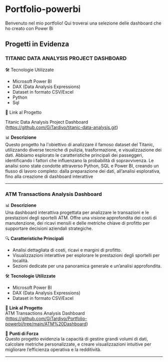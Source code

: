 # Portfolio-powerbi

Benvenuto nel mio portfolio! Qui troverai una selezione delle dashboard che ho creato con Power Bi

## Progetti in Evidenza

### TITANIC DATA ANALYSIS PROJECT DASHBOARD

🛠️ Tecnologie Utilizzate

  - Microsoft Power BI
  - DAX (Data Analysis Expressions)
  - Dataset in formato CSV/Excel
  - Python
  - Sql

📂 Link al Progetto

Titanic Data Analysis Project Dashboard (https://github.com/GiTardivo/titanic-data-analysis.git)

📊 **Descrizione**  
Questo progetto ha l'obiettivo di analizzare il famoso dataset del Titanic, utilizzando diverse tecniche di pulizia, trasformazione, e visualizzazione dei dati. Abbiamo esplorato le caratteristiche principali dei passeggeri, identificando i fattori che influenzano la probabilità di sopravvivenza.
Le analisi sono state condotte attraverso Python, SQL e Power BI, creando un flusso di lavoro completo: dalla preparazione dei dati, all’analisi esplorativa, fino alla creazione di dashboard interattive

------------------------------------------------------

### ATM Transactions Analysis Dashboard 

📊 **Descrizione**  
Una dashboard interattiva progettata per analizzare le transazioni e le prestazioni degli sportelli ATM. Offre una visione approfondita dei costi di manutenzione, dei ricavi mensili e delle metriche chiave di profitto per supportare decisioni aziendali strategiche.

🔍 **Caratteristiche Principali**  
- Analisi dettagliata di costi, ricavi e margini di profitto.
- Visualizzazioni interattive per esplorare le prestazioni degli sportelli per località.
- Sezioni dedicate per una panoramica generale e un’analisi approfondita.

🛠️ **Tecnologie Utilizzate**  
- Microsoft Power BI  
- DAX (Data Analysis Expressions)  
- Dataset in formato CSV/Excel  

📂 **Link al Progetto**  
ATM Transactions Analysis Dashboard (https://github.com/GiTardivo/Portfolio-powerbi/tree/main/ATM%20Dashboard)

🌟 **Punti di Forza**  
Questo progetto evidenzia la capacità di gestire grandi volumi di dati, calcolare metriche personalizzate, e creare visualizzazioni intuitive per migliorare l’efficienza operativa e la redditività.

---

